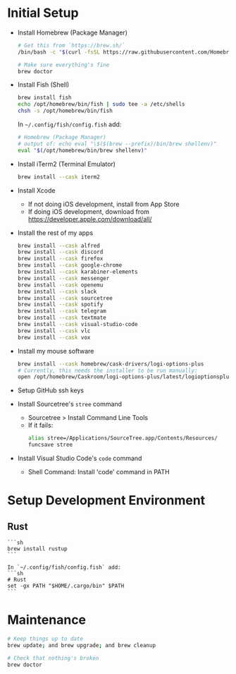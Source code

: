 # Initial Setup

* Install Homebrew (Package Manager)

    ```sh
    # Get this from `https://brew.sh/`
    /bin/bash -c "$(curl -fsSL https://raw.githubusercontent.com/Homebrew/install/HEAD/install.sh)"

    # Make sure everything's fine
    brew doctor
    ```

* Install Fish (Shell)

    ```sh
    brew install fish
    echo /opt/homebrew/bin/fish | sudo tee -a /etc/shells
    chsh -s /opt/homebrew/bin/fish
    ```

    In `~/.config/fish/config.fish` add:
    ```sh
    # Homebrew (Package Manager)
    # output of: echo eval "\$($(brew --prefix)/bin/brew shellenv)"
    eval "$(/opt/homebrew/bin/brew shellenv)"
    ```

* Install iTerm2 (Terminal Emulator)

    ```sh
    brew install --cask iterm2
    ```

* Install Xcode

    * If not doing iOS development, install from App Store
    * If doing iOS development, download from https://developer.apple.com/download/all/

* Install the rest of my apps
    ```sh
    brew install --cask alfred
    brew install --cask discord
    brew install --cask firefox
    brew install --cask google-chrome
    brew install --cask karabiner-elements
    brew install --cask messenger
    brew install --cask openemu
    brew install --cask slack
    brew install --cask sourcetree
    brew install --cask spotify
    brew install --cask telegram
    brew install --cask textmate
    brew install --cask visual-studio-code
    brew install --cask vlc
    brew install --cask vox
    ```

* Install my mouse software
    ```sh
    brew install --cask homebrew/cask-drivers/logi-options-plus
	# Currently, this needs the installer to be run manually:
	open /opt/homebrew/Caskroom/logi-options-plus/latest/logioptionsplus_installer.app
	```

* Setup GitHub ssh keys

* Install Sourcetree's `stree` command

    * Sourcetree > Install Command Line Tools
    * If it fails:
        ```sh
        alias stree=/Applications/SourceTree.app/Contents/Resources/
        funcsave stree
        ```

* Install Visual Studio Code's `code` command

    * Shell Command: Install 'code' command in PATH

# Setup Development Environment

## Rust

    ```sh
    brew install rustup
    ```

    In `~/.config/fish/config.fish` add:
    ```sh
    # Rust
    set -gx PATH "$HOME/.cargo/bin" $PATH
    ```

# Maintenance

```sh
# Keep things up to date
brew update; and brew upgrade; and brew cleanup

# Check that nothing's broken
brew doctor
```
